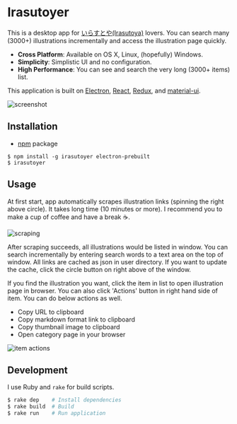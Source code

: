 Irasutoyer
==========

This is a desktop app for [いらすとや(Irasutoya)](http://www.irasutoya.com/) lovers.  You can search many (3000+) illustrations incrementally and access the illustration page quickly.

- __Cross Platform__: Available on OS X, Linux, (hopefully) Windows.
- __Simplicity__: Simplistic UI and no configuration.
- __High Performance__: You can see and search the very long (3000+ items) list.

This application is built on [Electron](https://github.com/atom/electron), [React](https://facebook.github.io/react/), [Redux](https://github.com/rackt/redux), and [material-ui](http://www.material-ui.com/#/).

![screenshot](https://raw.githubusercontent.com/rhysd/ss/master/Irasutoyer/Irasutoyer.gif)


## Installation

- [npm](https://www.npmjs.com/) package

```
$ npm install -g irasutoyer electron-prebuilt
$ irasutoyer
```


## Usage

At first start, app automatically scrapes illustration links (spinning the right above circle).
It takes long time (10 minutes or more).  I recommend you to make a cup of coffee and have a break :coffee:.

![scraping](https://raw.githubusercontent.com/rhysd/ss/master/Irasutoyer/scraping.gif)

After scraping succeeds, all illustrations would be listed in window.  You can search incrementally by entering search words to a text area on the top of window.
All links are cached as json in user directory.  If you want to update the cache, click the circle button on right above of the window.

If you find the illustration you want, click the item in list to open illustration page in browser.  You can also click 'Actions' button in right hand side of item.
You can do below actions as well.

- Copy URL to clipboard
- Copy markdown format link to clipboard
- Copy thumbnail image to clipboard
- Open category page in your browser

![item actions](https://raw.githubusercontent.com/rhysd/ss/master/Irasutoyer/menu-items.gif)

## Development

I use Ruby and `rake` for build scripts.

```sh
$ rake dep    # Install dependencies
$ rake build  # Build
$ rake run    # Run application
```
